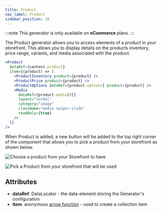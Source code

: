 ```yaml
---
title: Product
nav_label: Product
sidebar_position: 10
---
```


:::note
This generator is only available on **eCommerce** plans.
:::

The Product generator allows you to access elements of a product in your storefront. This allows you to display details on the products inventory, price range, variants, and media associated with the product.

```jsx
<Product
  dataRef={content.product}
  item={(product) => (
    <ProductInventory product={product} />
    <ProductPrice product={product} />
    <ProductOptions dataRef={product.options} product={product} />
    <Media
      dataRef={product.media[0]}
      layout="normal"
      category="image"
      className="media swiper-slide"
      readOnly={true}
    />
  )}
/>
```

When Product is added, a new button will be added to the top right corner of the component that allows you to pick a product from your storefront as shown below.

![Choose a product from your Storefront to have](/assets/360644AC-C51D-4B7C-BC86-6D79925171E4.jpeg)


![Pick a Product from your storefront that will be used](/assets/3C06425C-D12E-44CA-9B6B-D881D0063916_1_201_a.jpeg)

## Attributes

* **dataRef**: DataLocator - the data-element storing the Generator's configuration
* **item**: anonymous [arrow function](https://www.w3schools.com/js/js\_arrow\_function.asp) - used to create a collection item
